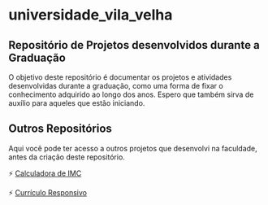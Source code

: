 # universidade_vila_velha
## Repositório de Projetos desenvolvidos durante a Graduação

O objetivo deste repositório é documentar os projetos e atividades desenvolvidas durante a graduação, 
como uma forma de fixar o conhecimento adquirido ao longo dos anos. Espero que também sirva de auxílio para aqueles que estão iniciando.

## Outros Repositórios

Aqui você pode ter acesso a outros projetos que desenvolvi na faculdade, antes da criação deste repositório.

⚡ [Calculadora de IMC](https://github.com/Fisaq/imc-calculator)

⚡ [Currículo Responsivo](https://github.com/Fisaq/curriculo-responsivo)
